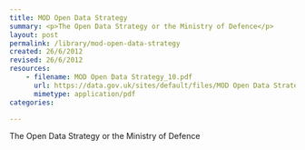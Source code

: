 ```yaml
---
title: MOD Open Data Strategy
summary: <p>The Open Data Strategy or the Ministry of Defence</p>
layout: post
permalink: /library/mod-open-data-strategy
created: 26/6/2012
revised: 26/6/2012
resources:
    - filename: MOD Open Data Strategy_10.pdf
      url: https://data.gov.uk/sites/default/files/MOD Open Data Strategy_10.pdf
      mimetype: application/pdf
categories:

---
```


<p>The Open Data Strategy or the Ministry of Defence</p>
